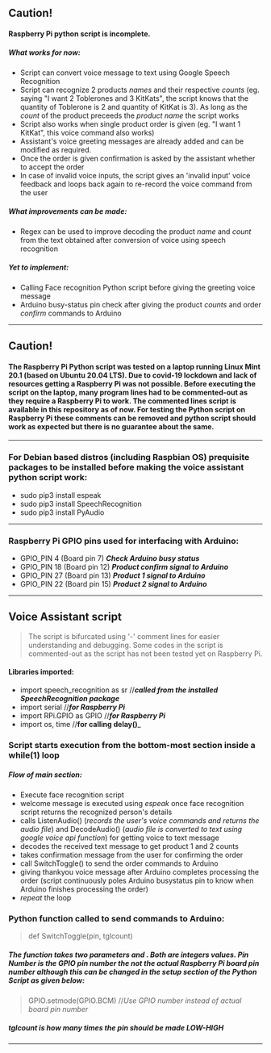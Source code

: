 ## Caution!
#### Raspberry Pi python script is incomplete.

##### ___What works for now___:
* Script can convert voice message to text using Google Speech Recognition
* Script can recognize 2 products _names_ and their respective _counts_ (eg. saying "I want 2 Toblerones and 3 KitKats", the script knows that the quantity of Toblerone is 2 and quantity of KitKat is 3). As long as the _count_ of the product preceeds the _product name_ the script works
* Script also works when single product order is given (eg. "I want 1 KitKat", this voice command also works)
* Assistant's voice greeting messages are already added and can be modified as required.
* Once the order is given confirmation is asked by the assistant whether to accept the order
* In case of invalid voice inputs, the script gives an 'invalid input' voice feedback and loops back again to re-record the voice command from the user

##### ___What improvements can be made:___
* Regex can be used to improve decoding the product _name_ and _count_ from the text obtained after conversion of voice using speech recognition
##### ___Yet to implement:___
* Calling Face recognition Python script before giving the greeting voice message
* Arduino busy-status pin check after giving the product _counts_ and order _confirm_ commands to Arduino
---

## Caution!
#### The Raspberry Pi Python script was tested on a laptop running Linux Mint 20.1 (based on Ubuntu 20.04 LTS). Due to covid-19 lockdown and lack of resources getting a Raspberry Pi was not possible. Before executing the script on the laptop, many program lines had to be commented-out as they require a Raspberry Pi to work. The commented lines script is available in this repository as of now. For testing the Python script on Raspberry Pi these comments can be removed and python script should work as expected but there is no guarantee about the same.
---
### For Debian based distros (including Raspbian OS) prequisite packages to be installed before making the voice assistant python script work:
* sudo pip3 install espeak
* sudo pip3 install SpeechRecognition
* sudo pip3 install PyAudio
---
### Raspberry Pi GPIO pins used for interfacing with Arduino: ###
* GPIO_PIN 4 (Board pin 7) ___Check Arduino busy status___
* GPIO_PIN 18 (Board pin 12) ___Product confirm signal to Arduino___
* GPIO_PIN 27 (Board pin 13) ___Product 1 signal to Arduino___
* GPIO_PIN 22 (Board pin 15) ___Product 2 signal to Arduino___
---
## Voice Assistant script
> The script is bifurcated using '-' comment lines for easier understanding and debugging. Some codes in the script is commented-out as the script has not been tested yet on Raspberry Pi.
#### Libraries imported:
* import speech_recognition as sr //___called from the installed SpeechRecognition package___
* import serial //___for Raspberry Pi___
* import RPi.GPIO as GPIO //___for Raspberry Pi___
* import os, time //__for calling delay()___


### Script starts execution from the bottom-most section inside a while(1) loop
##### Flow of main section:
* Execute face recognition script
* welcome message is executed using _espeak_ once face recognition script returns the recognized person's details
* calls ListenAudio() (_records the user's voice commands and returns the audio file_) and DecodeAudio() (_audio file is converted to text using google voice api function_) for getting voice to text message
* decodes the received text message to get product 1 and 2 counts
* takes confirmation message from the user for confirming the order
* call SwitchToggle() to send the order commands to Arduino
* giving thankyou voice message after Arduino completes processing the order (script continuously poles Arduino busystatus pin to know when Arduino finishes processing the order)
* _repeat_ the loop

### Python function called to send commands to Arduino:
> def SwitchToggle(pin, tglcount)
##### The function takes two parameters <pin number> and <tglcount>. Both are integers values. Pin Number is the GPIO pin number the not the actual Raspberry Pi board pin number although this can be changed in the setup section of the Python Script as given below:
> GPIO.setmode(GPIO.BCM)  //_Use GPIO number instead of actual board pin number_
##### tglcount is how many times the pin should be made ___LOW-HIGH___
---

